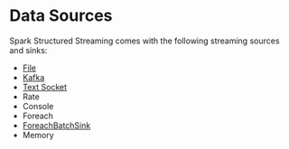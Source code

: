 # Data Sources

Spark Structured Streaming comes with the following streaming sources and sinks:

* [File](file/index.md)
* [Kafka](kafka/index.md)
* [Text Socket](socket/index.md)
* Rate
* Console
* Foreach
* [ForeachBatchSink](ForeachBatchSink.md)
* Memory
